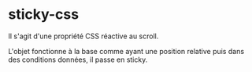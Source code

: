 # sticky-css
Il s'agit d'une propriété CSS réactive au scroll. </br>


L'objet fonctionne à la base comme ayant une position relative puis dans des conditions données, il passe en sticky.


